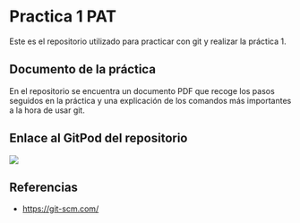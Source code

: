 # Practica 1 PAT

Este es el repositorio utilizado para practicar con git y realizar la práctica 1.

## Documento de la práctica
En el repositorio se encuentra un documento PDF que recoge los pasos seguidos en la práctica y una explicación de los comandos más importantes a la hora de usar git.
## Enlace al GitPod del repositorio

[![](https://gitpod.io/button/open-in-gitpod.svg)](https://gitpod.io/#https://github.com/joserra20/hello-world/)


## Referencias

- https://git-scm.com/
